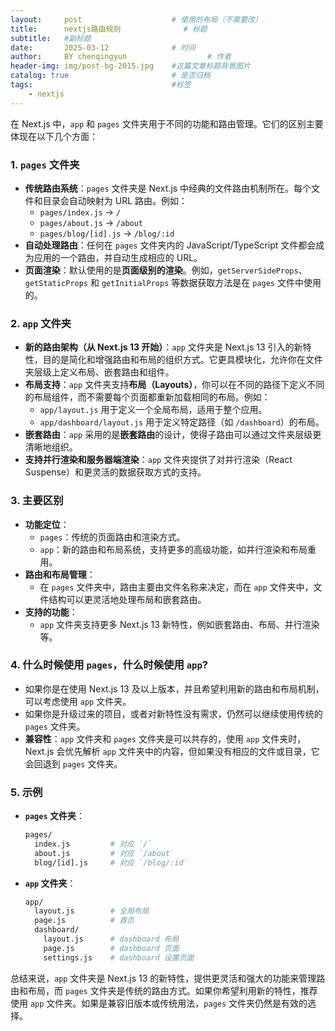 ```yaml
---
layout:     post   				    # 使用的布局（不需要改）
title:      nextjs路由规则 				# 标题 
subtitle:   #副标题
date:       2025-03-12 				# 时间
author:     BY chenqingyun					# 作者
header-img: img/post-bg-2015.jpg 	#这篇文章标题背景图片
catalog: true 						# 是否归档
tags:								#标签
    - nextjs
---
```


在 Next.js 中，`app` 和 `pages` 文件夹用于不同的功能和路由管理。它们的区别主要体现在以下几个方面：

### 1. **`pages` 文件夹**
- **传统路由系统**：`pages` 文件夹是 Next.js 中经典的文件路由机制所在。每个文件和目录会自动映射为 URL 路由。例如：
  - `pages/index.js` -> `/`
  - `pages/about.js` -> `/about`
  - `pages/blog/[id].js` -> `/blog/:id`
- **自动处理路由**：任何在 `pages` 文件夹内的 JavaScript/TypeScript 文件都会成为应用的一个路由，并自动生成相应的 URL。
- **页面渲染**：默认使用的是**页面级别的渲染**。例如，`getServerSideProps`、`getStaticProps` 和 `getInitialProps` 等数据获取方法是在 `pages` 文件中使用的。

### 2. **`app` 文件夹**
- **新的路由架构（从 Next.js 13 开始）**：`app` 文件夹是 Next.js 13 引入的新特性，目的是简化和增强路由和布局的组织方式。它更具模块化，允许你在文件夹层级上定义布局、嵌套路由和组件。
- **布局支持**：`app` 文件夹支持**布局（Layouts）**，你可以在不同的路径下定义不同的布局组件，而不需要每个页面都重新加载相同的布局。例如：
  - `app/layout.js` 用于定义一个全局布局，适用于整个应用。
  - `app/dashboard/layout.js` 用于定义特定路径（如 `/dashboard`）的布局。
- **嵌套路由**：`app` 采用的是**嵌套路由**的设计，使得子路由可以通过文件夹层级更清晰地组织。
- **支持并行渲染和服务器端渲染**：`app` 文件夹提供了对并行渲染（React Suspense）和更灵活的数据获取方式的支持。

### 3. **主要区别**
- **功能定位**：
  - `pages`：传统的页面路由和渲染方式。
  - `app`：新的路由和布局系统，支持更多的高级功能，如并行渲染和布局重用。
- **路由和布局管理**：
  - 在 `pages` 文件夹中，路由主要由文件名称来决定，而在 `app` 文件夹中，文件结构可以更灵活地处理布局和嵌套路由。
- **支持的功能**：
  - `app` 文件夹支持更多 Next.js 13 新特性，例如嵌套路由、布局、并行渲染等。

### 4. **什么时候使用 `pages`，什么时候使用 `app`?**
- 如果你是在使用 Next.js 13 及以上版本，并且希望利用新的路由和布局机制，可以考虑使用 `app` 文件夹。
- 如果你是升级过来的项目，或者对新特性没有需求，仍然可以继续使用传统的 `pages` 文件夹。
- **兼容性**：`app` 文件夹和 `pages` 文件夹是可以共存的，使用 `app` 文件夹时，Next.js 会优先解析 `app` 文件夹中的内容，但如果没有相应的文件或目录，它会回退到 `pages` 文件夹。

### 5. **示例**

- **`pages` 文件夹**：
  ```bash
  pages/
    index.js         # 对应 `/`
    about.js         # 对应 `/about`
    blog/[id].js     # 对应 `/blog/:id`
  ```

- **`app` 文件夹**：
  ```bash
  app/
    layout.js        # 全局布局
    page.js          # 首页
    dashboard/
      layout.js      # dashboard 布局
      page.js        # dashboard 页面
      settings.js    # dashboard 设置页面
  ```

总结来说，`app` 文件夹是 Next.js 13 的新特性，提供更灵活和强大的功能来管理路由和布局，而 `pages` 文件夹是传统的路由方式。如果你希望利用新的特性，推荐使用 `app` 文件夹。如果是兼容旧版本或传统用法，`pages` 文件夹仍然是有效的选择。